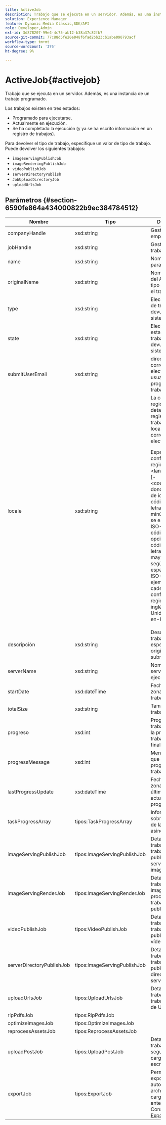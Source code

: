 ```yaml
---
title: ActiveJob
description: Trabajo que se ejecuta en un servidor. Además, es una instancia de un trabajo programado.
solution: Experience Manager
feature: Dynamic Media Classic,SDK/API
role: Developer,Admin
exl-id: 3d878207-99e4-4c75-ab12-b38a37c82fb7
source-git-commit: 77c88d5fe20e048f6fad2bb23cb1abe090793acf
workflow-type: tm+mt
source-wordcount: '376'
ht-degree: 9%

---
```


# ActiveJob{#activejob}

Trabajo que se ejecuta en un servidor. Además, es una instancia de un trabajo programado.

Los trabajos existen en tres estados:

* Programado para ejecutarse.
* Actualmente en ejecución.
* Se ha completado la ejecución (y ya se ha escrito información en un registro de trabajos).

Para devolver el tipo de trabajo, especifique un valor de tipo de trabajo. Puede devolver los siguientes trabajos:

* `imageServingPublishJob`
* `imageRenderingPublishJob`
* `videoPublishJob`
* `serverDirectoryPublish`
* `JobUploadDirectoryJob`
* `uploadUrlsJob`

## Parámetros {#section-6590fe864a434000822b9ec384784512}

<table id="table_1C4DDAB4EB1341FDA92B6F14E0132F75"> 
 <thead> 
  <tr> 
   <th colname="col1" class="entry"> Nombre </th> 
   <th colname="col2" class="entry"> Tipo </th> 
   <th colname="col3" class="entry"> Descripción </th> 
  </tr> 
 </thead>
 <tbody> 
  <tr> 
   <td colname="col1"> <span class="codeph"> <span class="varname"> companyHandle</span> </span> </td> 
   <td colname="col2"> <span class="codeph"> xsd:string</span> </td> 
   <td colname="col3"> Gestionar a la empresa. </td> 
  </tr> 
  <tr> 
   <td colname="col1"> <span class="codeph"> <span class="varname"> jobHandle</span> </span> </td> 
   <td colname="col2"> <span class="codeph"> xsd:string</span> </td> 
   <td colname="col3"> Gestione el trabajo. </td> 
  </tr> 
  <tr> 
   <td colname="col1"> <span class="codeph"> <span class="varname"> name</span> </span> </td> 
   <td colname="col2"> <span class="codeph"> xsd:string</span> </td> 
   <td colname="col3"> Nombre único para el trabajo. </td> 
  </tr> 
  <tr> 
   <td colname="col1"> <span class="codeph"> <span class="varname"> originalName</span> </span> </td> 
   <td colname="col2"> <span class="codeph"> xsd:string</span> </td> 
   <td colname="col3">Nombre original del <span class="codeph"> ActiveJob</span> tipo enviado con el trabajo. </td> 
  </tr> 
  <tr> 
   <td colname="col1"> <span class="codeph"> <span class="varname"> type</span> </span> </td> 
   <td colname="col2"> <span class="codeph"> xsd:string</span> </td> 
   <td colname="col3"> Elección de tipos de trabajo devueltos por el sistema. </td> 
  </tr> 
  <tr> 
   <td colname="col1"> <span class="codeph"> <span class="varname"> state</span> </span> </td> 
   <td colname="col2"> <span class="codeph"> xsd:string</span> </td> 
   <td colname="col3"> Elección de estados de trabajo activos devueltos por el sistema. </td> 
  </tr> 
  <tr> 
   <td colname="col1"> <span class="codeph"> <span class="varname"> submitUserEmail</span> </span> </td> 
   <td colname="col2"> <span class="codeph"> xsd:string</span> </td> 
   <td colname="col3"> dirección de correo electrónico del usuario que programó el trabajo. </td> 
  </tr> 
  <tr> 
   <td colname="col1"> <span class="codeph"> <span class="varname"> locale</span> </span> </td> 
   <td colname="col2"> <span class="codeph"> xsd:string</span> </td> 
   <td colname="col3">La configuración regional para los detalles del registro de trabajos y la localización del correo electrónico. <p>Especifique las configuraciones regionales como <span class="codeph"> &lt;language_code&gt;[-&lt;country_code&gt;]</span>, donde el código de idioma es un código de dos letras en minúscula, según se especifica en ISO-639, y el código de país opcional es un código de dos letras en mayúsculas, según se especifica en ISO-3166. Por ejemplo, la cadena de configuración regional para inglés (Estados Unidos) sería: <span class="codeph"> en-US</span>. </p></td> 
  </tr> 
  <tr> 
   <td colname="col1"> <span class="codeph"> <span class="varname"> descripción</span> </span> </td> 
   <td colname="col2"> <span class="codeph"> xsd:string</span> </td> 
   <td colname="col3">Descripción del trabajo especificada originalmente en <span class="codeph"> submitJob</span>. </td> 
  </tr> 
  <tr> 
   <td colname="col1"> <span class="codeph"> <span class="varname"> serverName</span> </span> </td> 
   <td colname="col2"> <span class="codeph"> xsd:string</span> </td> 
   <td colname="col3"> Nombre del servidor que ejecuta el trabajo. </td> 
  </tr> 
  <tr> 
   <td colname="col1"> <span class="codeph"> <span class="varname"> startDate</span> </span> </td> 
   <td colname="col2"> <span class="codeph"> xsd:dateTime</span> </td> 
   <td colname="col3"> Fecha, hora y zona horaria del trabajo activo. </td> 
  </tr> 
  <tr> 
   <td colname="col1"> <span class="codeph"> <span class="varname"> totalSize</span> </span> </td> 
   <td colname="col2"> <span class="codeph"> xsd:string</span> </td> 
   <td colname="col3"> Tamaño total del trabajo activo. </td> 
  </tr> 
  <tr> 
   <td colname="col1"> <span class="codeph"> <span class="varname"> progreso</span> </span> </td> 
   <td colname="col2"> <span class="codeph"> xsd:int</span> </td> 
   <td colname="col3"> Progreso del trabajo (es decir, la proximidad del trabajo a la finalización). </td> 
  </tr> 
  <tr> 
   <td colname="col1"> <span class="codeph"> <span class="varname"> progressMessage</span> </span> </td> 
   <td colname="col2"> <span class="codeph"> xsd:int</span> </td> 
   <td colname="col3"> Mensaje de texto que describe el progreso del trabajo. </td> 
  </tr> 
  <tr> 
   <td colname="col1"> <span class="codeph"> <span class="varname"> lastProgressUpdate</span> </span> </td> 
   <td colname="col2"> <span class="codeph"> xsd:dateTime</span> </td> 
   <td colname="col3"> Fecha, hora y zona horaria de la última actualización del progreso. </td> 
  </tr> 
  <tr> 
   <td colname="col1"> <span class="codeph"> <span class="varname"> taskProgressArray</span> </span> </td> 
   <td colname="col2"> <span class="codeph"> tipos:TaskProgressArray</span> </td> 
   <td colname="col3"> Información sobre el progreso de la tarea asincrónica. </td> 
  </tr> 
  <tr> 
   <td colname="col1"> <span class="codeph"> <span class="varname"> imageServingPublishJob</span> </span> </td> 
   <td colname="col2"> <span class="codeph"> tipos:ImageServingPublishJob</span> </td> 
   <td colname="col3"> Detalles de trabajo para un trabajo de publicación de servicio de imágenes. </td> 
  </tr> 
  <tr> 
   <td colname="col1"> <span class="codeph"> <span class="varname"> imageServingRenderJob</span> </span> </td> 
   <td colname="col2"> <span class="codeph"> tipos:ImageServingRenderJob</span> </td> 
   <td colname="col3"> Detalles del trabajo de una imagen que procesa un trabajo de publicación. </td> 
  </tr> 
  <tr> 
   <td colname="col1"> <span class="codeph"> <span class="varname"> videoPublishJob</span> </span> </td> 
   <td colname="col2"> <span class="codeph"> tipos:VideoPublishJob</span> </td> 
   <td colname="col3"> Detalles de trabajo para un trabajo de publicación de vídeo. </td> 
  </tr> 
  <tr> 
   <td colname="col1"> <span class="codeph"> <span class="varname"> serverDirectoryPublishJob</span> </span> </td> 
   <td colname="col2"> <span class="codeph"> tipos:ImageServingPublishJob</span> </td> 
   <td colname="col3"> Detalles de trabajo para un trabajo de publicación de directorio de servidor. </td> 
  </tr> 
  <tr> 
   <td colname="col1"> <span class="codeph"> <span class="varname"> uploadUrlsJob</span> </span> </td> 
   <td colname="col2"> <span class="codeph"> tipos:UploadUrlsJob</span> </td> 
   <td colname="col3"> Detalles del trabajo de un trabajo de carga de URL. </td> 
  </tr> 
  <tr> 
   <td colname="col1"> <span class="codeph"> <span class="varname"> ripPdfsJob</span> </span> </td> 
   <td colname="col2"> <span class="codeph"> tipos:RipPdfsJob</span> </td> 
   <td colname="col3"></td> 
  </tr> 
  <tr> 
   <td colname="col1"> <span class="codeph"> <span class="varname"> optimizeImagesJob</span> </span> </td> 
   <td colname="col2"> <span class="codeph"> tipos:OptimizeImagesJob</span> </td> 
   <td colname="col3"></td> 
  </tr> 
  <tr> 
   <td colname="col1"> <span class="codeph"> <span class="varname"> reprocessAssetsJob</span> </span> </td> 
   <td colname="col2"> <span class="codeph"> tipos:ReprocessAssetsJob</span> </td> 
   <td colname="col3"></td> 
  </tr> 
  <tr> 
   <td colname="col1"> <span class="codeph"> <span class="varname"> uploadPostJob</span> </span> </td> 
   <td colname="col2"> <span class="codeph"> tipos:UploadPostJob</span> </td> 
   <td colname="col3"> Detalles del trabajo, seguimiento de la carga de escritorio. </td> 
  </tr> 
  <tr> 
   <td colname="col1"> <span class="codeph"> <span class="varname"> exportJob</span> </span> </td> 
   <td colname="col2"> <span class="codeph"> tipos:ExportJob</span> </td> 
   <td colname="col3">Permitir la exportación autorizada de archivos cargados anteriormente. Consulte <a href="https://experienceleague.adobe.com/docs/dynamic-media-developer-resources/image-production-api/data-types/r-exportjob.html" format="http" scope="external"> Exportar trabajo</a>. </td> 
  </tr> 
 </tbody> 
</table>
